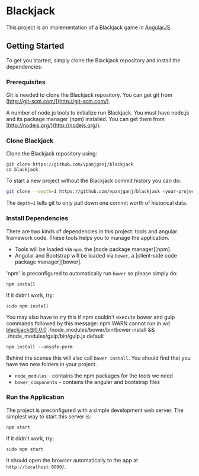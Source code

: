 # Blackjack

This project is an implementation of a Blackjack game in [AngularJS](http://angularjs.org/).

## Getting Started

To get you started, simply clone the Blackjack repository and install the dependencies:

### Prerequisites

Git is needed to clone the Blackjack repository. You can get git from
[http://git-scm.com/](http://git-scm.com/).

A number of node.js tools to initialize run Blackjack. You must have node.js and
its package manager (npm) installed.  You can get them from [http://nodejs.org/](http://nodejs.org/).

### Clone Blackjack

Clone the Blackjack repository using:

```
git clone https://github.com/vpanjganj/blackjack
cd blackjack
```

To start a new project without the Blackjack commit history you can do:

```bash
git clone --depth=1 https://github.com/vpanjganj/blackjack <your-project-name>
```

The `depth=1` tells git to only pull down one commit worth of historical data.

### Install Dependencies

There are two kinds of dependencies in this project: tools and angular framework code.  These tools helps
you to  manage the application.

* Tools will be loaded via `npm`, the [node package manager][npm].
* Angular and Bootstrap will be loaded via `bower`, a [client-side code package manager][bower].

'npm' is preconfigured to automatically run `bower` so please simply do:

```
npm install
```
If it didn't work, try:

```
sudo npm install
```
You may also have to try this if npm couldn't execute bower and gulp commands followed by this message:
npm WARN cannot run in wd blackjack@0.0.0 ./node_modules/bower/bin/bower install && ./node_modules/gulp/bin/gulp.js default
```
npm install --unsafe-perm
```
Behind the scenes this will also call `bower install`.  You should find that you have two new
folders in your project.

* `node_modules` - contains the npm packages for the tools we need
* `bower_components` - contains the angular and bootstrap files

### Run the Application

The project is preconfigured with a simple development web server.  The simplest way to start
this server is:

```
npm start
```
If it didn't work, try:

```
sudo npm start
```
It should open the browser automatically to the app at `http://localhost:8000/`.



